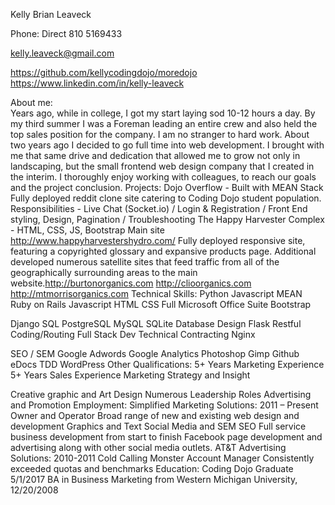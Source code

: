


Kelly Brian Leaveck 

Phone: Direct 810 5169433

kelly.leaveck@gmail.com

https://github.com/kellycodingdojo/moredojo https://www.linkedin.com/in/kelly-leaveck

About me:   
Years ago, while in college, I got my start laying sod 10-12 hours a day. By my third summer I was a Foreman leading an entire crew and also held the top sales position for the company. I am no stranger to hard work. About two years ago I decided to go full time into web development. I brought with me that same drive and dedication that allowed me to grow not only in landscaping, but the small frontend web design company that I created in the interim. I thoroughly enjoy working  with colleagues, to reach our goals and the project conclusion. 
Projects:
Dojo Overflow  - Built with MEAN Stack 
Fully deployed reddit clone site catering to Coding Dojo student population. 
Responsibilities - Live Chat (Socket.io) / Login & Registration / Front End styling, Design,
 Pagination / Troubleshooting
The Happy Harvester Complex - HTML, CSS, JS, Bootstrap
Main site http://www.happyharvestershydro.com/
Fully deployed responsive site, featuring a copyrighted glossary and expansive products page. Additional developed numerous satellite sites that feed traffic from all of the geographically surrounding areas to the main website.http://burtonorganics.com  http://clioorganics.com  http://mtmorrisorganics.com 
Technical Skills:
Python
Javascript
MEAN
Ruby on Rails 
Javascript
HTML
CSS
Full Microsoft Office Suite
Bootstrap

Django
SQL
PostgreSQL
MySQL
SQLite
Database Design 
Flask
Restful Coding/Routing
Full Stack Dev
Technical Contracting
Nginx

SEO / SEM
Google Adwords
Google Analytics
Photoshop
Gimp
Github
eDocs
TDD
WordPress
Other Qualifications:
5+ Years Marketing Experience 
5+ Years Sales Experience 
Marketing Strategy and Insight

Creative graphic and Art Design
Numerous Leadership Roles 
Advertising and Promotion 
Employment:
Simplified Marketing Solutions: 2011 – Present 
Owner and Operator
Broad range of new and existing web design and development
Graphics and Text
Social Media and SEM SEO 
Full service business development from start to finish 
Facebook page development and advertising along with other social media outlets. 
AT&T Advertising Solutions: 2010-2011
Cold Calling Monster
Account Manager
Consistently exceeded quotas and benchmarks 
Education:
Coding Dojo Graduate 5/1/2017
BA in Business Marketing from Western Michigan University, 12/20/2008 


